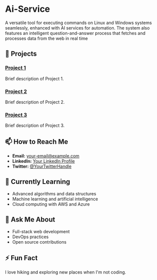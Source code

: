 # Ai-Service
A versatile tool for executing commands on Linux and Windows systems seamlessly, enhanced with AI services for automation. The system also features an intelligent question-and-answer process that fetches and processes data from the web in real time
## 🚀 Projects
### [Project 1](https://github.com/ss900001/project1)
Brief description of Project 1.

### [Project 2](https://github.com/ss900001/project2)
Brief description of Project 2.

### [Project 3](https://github.com/ss900001/project3)
Brief description of Project 3.

## 📫 How to Reach Me
- **Email:** [your-email@example.com](mailto:your-email@example.com)
- **LinkedIn:** [Your LinkedIn Profile](https://www.linkedin.com/in/yourprofile)
- **Twitter:** [@YourTwitterHandle](https://twitter.com/YourTwitterHandle)

## 🌱 Currently Learning
- Advanced algorithms and data structures
- Machine learning and artificial intelligence
- Cloud computing with AWS and Azure

## 💬 Ask Me About
- Full-stack web development
- DevOps practices
- Open source contributions

## ⚡ Fun Fact
I love hiking and exploring new places when I'm not coding.

<!--
**ss900001/ss900001** is a ✨ _special_ ✨ repository because its `README.md` (this file) appears on your GitHub profile.
-->
